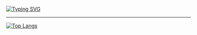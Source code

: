 <a href="https://git.io/typing-svg"><img src="https://readme-typing-svg.herokuapp.com?font=Fira+Code&size=40&pause=1000&center=true&vCenter=true&width=700&height=200&lines=Hi+there%2C+I'm+Maria;Computer+science+student" alt="Typing SVG" /></a>
___

[![Top Langs](https://github-readme-stats.vercel.app/api/top-langs/?username=iammariyas&langs_count=8&layout=compact&hide_border=true)](https://github.com/iammariyas/github-readme-stats)
